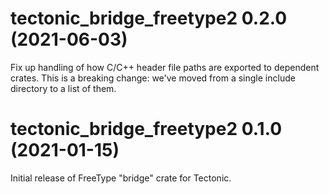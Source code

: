 # tectonic_bridge_freetype2 0.2.0 (2021-06-03)

Fix up handling of how C/C++ header file paths are exported to dependent crates.
This is a breaking change: we've moved from a single include directory to a list
of them.

# tectonic_bridge_freetype2 0.1.0 (2021-01-15)

Initial release of FreeType "bridge" crate for Tectonic.
